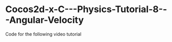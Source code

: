 Cocos2d-x-C---Physics-Tutorial-8---Angular-Velocity
===================================================

Code for the following video tutorial 
